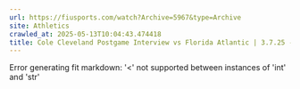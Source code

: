 ```yaml
---
url: https://fiusports.com/watch?Archive=5967&type=Archive
site: Athletics
crawled_at: 2025-05-13T10:04:43.474418
title: Cole Cleveland Postgame Interview vs Florida Atlantic | 3.7.25 - Powered by SIDEARM Showcase - FIU Athletics
---
```


Error generating fit markdown: '<' not supported between instances of 'int' and 'str'